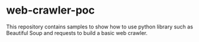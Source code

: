 # web-crawler-poc
This repository contains samples to show how to use python library such as Beautiful Soup and requests to build a basic web crawler.
